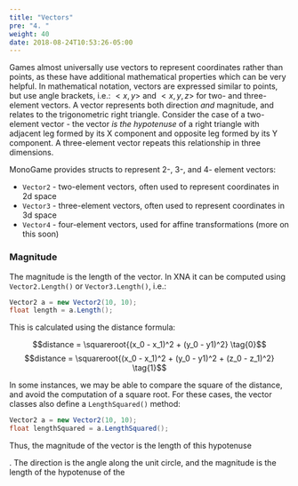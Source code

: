 ```yaml
---
title: "Vectors"
pre: "4. "
weight: 40
date: 2018-08-24T10:53:26-05:00
---
```


Games almost universally use vectors to represent coordinates rather than points, as these have additional mathematical properties which can be very helpful.  In mathematical notation, vectors are expressed similar to points, but use angle brackets, i.e.: $<x, y>$ and $<x, y, z>$ for two- and three-element vectors.  A vector represents both direction _and_ magnitude, and relates to the trigonometric right triangle.  Consider the case of a two-element vector - the vector _is the hypotenuse_ of a right triangle with adjacent leg formed by its X component and opposite leg formed by its Y component.  A three-element vector repeats this relationship in three dimensions.

MonoGame provides structs to represent 2-, 3-, and 4- element vectors:

* `Vector2` - two-element vectors, often used to represent coordinates in 2d space
* `Vector3` - three-element vectors, often used to represent coordinates in 3d space
* `Vector4` - four-element vectors, used for affine transformations (more on this soon)

### Magnitude 
The magnitude is the length of the vector.  In XNA it can be computed using `Vector2.Length()` or `Vector3.Length()`, i.e.:

```csharp
Vector2 a = new Vector2(10, 10);
float length = a.Length();
```

This is calculated using the distance formula:

$$distance = \squareroot{(x_0 - x_1)^2 + (y_0 - y1)^2} \tag{0}$$
$$distance = \squareroot{(x_0 - x_1)^2 + (y_0 - y1)^2 + (z_0 - z_1)^2} \tag{1}$$

In some instances, we may be able to compare the square of the distance, and avoid the computation of a square root.  For these cases, the vector classes also define a `LengthSquared()` method:

```csharp
Vector2 a = new Vector2(10, 10);
float lengthSquared = a.LengthSquared();
```

Thus, the magnitude of the vector is the length of this hypotenuse


.  The direction is the angle along the unit circle, and the magnitude is the length of the hypotenuse of the 